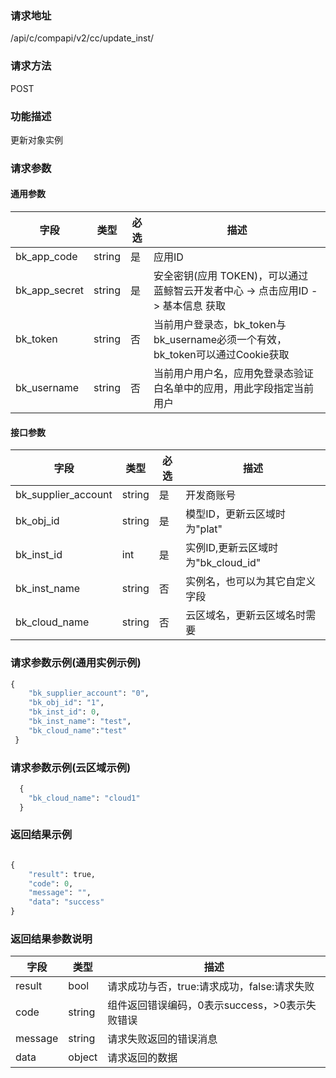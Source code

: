 
### 请求地址

/api/c/compapi/v2/cc/update_inst/



### 请求方法

POST


### 功能描述

更新对象实例

### 请求参数


#### 通用参数

| 字段 | 类型 | 必选 |  描述 |
|-----------|------------|--------|------------|
| bk_app_code  |  string    | 是 | 应用ID     |
| bk_app_secret|  string    | 是 | 安全密钥(应用 TOKEN)，可以通过 蓝鲸智云开发者中心 -&gt; 点击应用ID -&gt; 基本信息 获取 |
| bk_token     |  string    | 否 | 当前用户登录态，bk_token与bk_username必须一个有效，bk_token可以通过Cookie获取 |
| bk_username  |  string    | 否 | 当前用户用户名，应用免登录态验证白名单中的应用，用此字段指定当前用户 |

#### 接口参数

| 字段                |  类型      | 必选   |  描述                            |
|---------------------|------------|--------|----------------------------------|
| bk_supplier_account | string     | 是     | 开发商账号                       |
| bk_obj_id           | string     | 是     | 模型ID，更新云区域时为"plat"       |
| bk_inst_id          | int        | 是     | 实例ID,更新云区域时为"bk_cloud_id" |
| bk_inst_name        | string     | 否     | 实例名，也可以为其它自定义字段   |
| bk_cloud_name       | string     | 否     | 云区域名，更新云区域名时需要     |


### 请求参数示例(通用实例示例)

```python
{
    "bk_supplier_account": "0",
    "bk_obj_id": "1",
    "bk_inst_id": 0,
    "bk_inst_name": "test",
    "bk_cloud_name":"test"
 }
```

### 请求参数示例(云区域示例)

```python
  {
	"bk_cloud_name": "cloud1"
  }
```

### 返回结果示例

```python

{
    "result": true,
    "code": 0,
    "message": "",
    "data": "success"
}
```

### 返回结果参数说明

| 字段      | 类型      | 描述      |
|-----------|-----------|-----------|
| result    | bool      | 请求成功与否，true:请求成功，false:请求失败 |
| code      | string    | 组件返回错误编码，0表示success，>0表示失败错误 |
| message   | string    | 请求失败返回的错误消息 |
| data      | object    | 请求返回的数据 |
